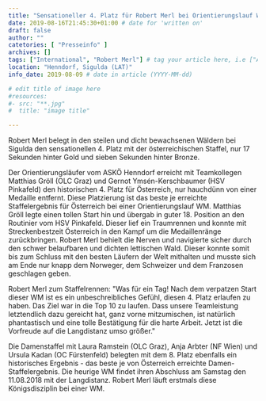 ```yaml
---
title: "Sensationeller 4. Platz für Robert Merl bei Orientierungslauf WM"
date: 2019-08-16T21:45:30+01:00 # date for 'written on'
draft: false
author: ""
catetories: [ "Presseinfo" ]
archives: []
tags: ["International", "Robert Merl"] # tag your article here, i.e ["Austria Cup", "Robert Merl"]
location: "Henndorf, Sigulda (LAT)"
info_date: 2019-08-09 # date in article (YYYY-MM-dd)

# edit title of image here
#resources:
#- src: "**.jpg"
#  title: "image title"

---
```


Robert Merl belegt in den steilen und dicht bewachsenen Wäldern bei Sigulda den sensationellen 4. Platz mit der österreichischen Staffel, nur 17 Sekunden hinter Gold und sieben Sekunden hinter Bronze.

<!--more-->

Der Orientierungsläufer vom ASKÖ Henndorf erreicht mit Teamkollegen Matthias Gröll (OLC Graz) und Gernot Ymsén-Kerschbaumer (HSV Pinkafeld) den historischen 4. Platz für Österreich, nur hauchdünn von einer Medaille entfernt. Diese Platzierung ist das beste je erreichte Staffelergebnis für Österreich bei einer Orientierungslauf WM. Matthias Gröll legte einen tollen Start hin und übergab in guter 18. Position an den Routinier vom HSV Pinkafeld. Dieser lief ein Traumrennen und konnte mit Streckenbestzeit Österreich in den Kampf um die Medaillenränge zurückbringen. Robert Merl behielt die Nerven und navigierte sicher durch den schwer belaufbaren und dichten lettischen Wald. Dieser konnte somit bis zum Schluss mit den besten Läufern der Welt mithalten und musste sich am Ende nur knapp dem Norweger, dem Schweizer und dem Franzosen geschlagen geben.

Robert Merl zum Staffelrennen: "Was für ein Tag! Nach dem verpatzen Start dieser WM ist es ein unbeschreibliches Gefühl, diesen 4. Platz erlaufen zu haben. Das Ziel war in die Top 10 zu laufen. Dass unsere Teamleistung letztendlich dazu gereicht hat, ganz vorne mitzumischen, ist natürlich phantastisch und eine tolle Bestätigung für die harte Arbeit. Jetzt ist die Vorfreude auf die Langdistanz umso größer."

Die Damenstaffel mit Laura Ramstein (OLC Graz), Anja Arbter (NF Wien) und Ursula Kadan (OC Fürstenfeld) belegten mit dem 8. Platz ebenfalls ein historisches Ergebnis - das beste je von Österreich erreichte Damen-Staffelergebnis. Die heurige WM findet ihren Abschluss am Samstag den 11.08.2018 mit der Langdistanz. Robert Merl läuft erstmals diese Königsdisziplin bei einer WM.